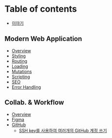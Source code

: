 # Table of contents

- [이야기](README.md)

## Modern Web Application

- [Overview](modern-web-application/overview.md)
- [Styling](modern-web-application/styling/overview.md)
- [Routing](modern-web-application/routing/overview.md)
- [Loading](modern-web-application/loading/overview.md)
- [Mutations](modern-web-application/mutations/overview.md)
- [Scripting](modern-web-application/scripting/overview.md)
- [SEO](modern-web-application/seo/overview.md)
- [Error Handling](modern-web-application/error-handling/overview.md)
<!-- - [Testing](modern-web-application/testing/overview.md) -->

## Collab. & Workflow

- [Overview](collaboration-workflow/overview.md)
- [Figma](collaboration-workflow/figma/overview.md)
- [GitHub](collaboration-workflow/github/overview.md)
  - [SSH key를 사용하여 여러개의 GitHub 계정 쓰기](collaboration-workflow/github/using-multiple-ssh-key-with-github.md)

<!-- ## TIL

- [2023-11-09](today-i-learned/2023-11-09.md)
- [2023-11-08](today-i-learned/2023-11-08.md)
- [2023-11-07](today-i-learned/2023-11-07.md)
- [2023-11-06](today-i-learned/2023-11-06.md)
- [2023-11-03](today-i-learned/2023-11-03.md)
- [2023-11-02](today-i-learned/2023-11-02.md) -->
